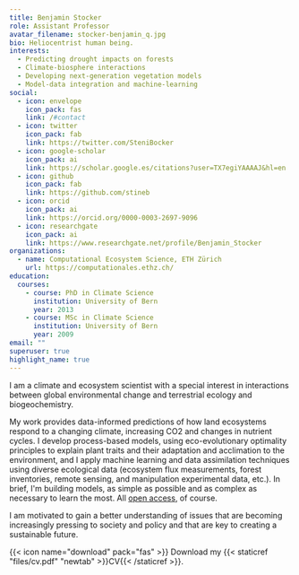 ```yaml
---
title: Benjamin Stocker
role: Assistant Professor
avatar_filename: stocker-benjamin_q.jpg
bio: Heliocentrist human being.
interests:
  - Predicting drought impacts on forests
  - Climate-biosphere interactions
  - Developing next-generation vegetation models
  - Model-data integration and machine-learning
social:
  - icon: envelope
    icon_pack: fas
    link: /#contact
  - icon: twitter
    icon_pack: fab
    link: https://twitter.com/SteniBocker
  - icon: google-scholar
    icon_pack: ai
    link: https://scholar.google.es/citations?user=TX7egiYAAAAJ&hl=en
  - icon: github
    icon_pack: fab
    link: https://github.com/stineb
  - icon: orcid
    icon_pack: ai
    link: https://orcid.org/0000-0003-2697-9096
  - icon: researchgate
    icon_pack: ai
    link: https://www.researchgate.net/profile/Benjamin_Stocker
organizations:
  - name: Computational Ecosystem Science, ETH Zürich
    url: https://computationales.ethz.ch/
education:
  courses:
    - course: PhD in Climate Science
      institution: University of Bern
      year: 2013
    - course: MSc in Climate Science
      institution: University of Bern
      year: 2009
email: ""
superuser: true
highlight_name: true
---
```


I am a climate and ecosystem scientist with a special interest in interactions between global environmental change and terrestrial ecology and biogeochemistry. 

My work provides data-informed predictions of how land ecosystems respond to a changing climate, increasing CO2 and changes in nutrient cycles. I develop process-based models, using eco-evolutionary optimality principles to explain plant traits and their adaptation and acclimation to the environment, and I apply machine learning and data assimilation techniques using diverse ecological data (ecosystem flux measurements, forest inventories, remote sensing, and manipulation experimental data, etc.). In brief, I'm building models, as simple as possible and as complex as necessary to learn the most. All [open access](https://github.com/stineb), of course.

I am motivated to gain a better understanding of issues that are becoming increasingly pressing to society and policy and that are key to creating a sustainable future.  

{{< icon name="download" pack="fas" >}} Download my {{< staticref "files/cv.pdf" "newtab" >}}CV{{< /staticref >}}.
